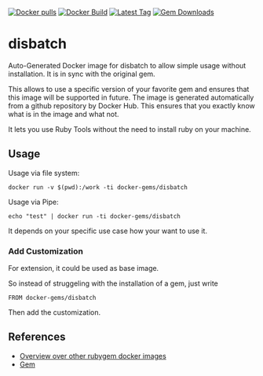 [![Docker pulls](https://img.shields.io/docker/pulls/rubygem/disbatch.svg)](https://hub.docker.com/r/rubygem/disbatch/)
[![Docker Build](https://img.shields.io/docker/automated/rubygem/disbatch.svg)](https://hub.docker.com/r/rubygem/disbatch/)
[![Latest Tag](https://img.shields.io/github/tag/docker-rubygem/disbatch.svg)](https://hub.docker.com/r/rubygem/disbatch/)
[![Gem Downloads](https://img.shields.io/gem/dt/disbatch.svg)](https://rubygems.org/gems/disbatch/)
# disbatch

Auto-Generated Docker image for disbatch to allow simple usage without installation.
It is in sync with the original gem.

This allows to use a specific version of your favorite gem and ensures that this image will be supported in future.
The image is generated automatically from a github repository by Docker Hub.
This ensures that you exactly know what is in the image and what not.

It lets you use Ruby Tools without the need to install ruby on your machine.

## Usage

Usage via file system:

`docker run -v $(pwd):/work -ti docker-gems/disbatch`

Usage via Pipe:

`echo "test" | docker run -ti docker-gems/disbatch`

It depends on your specific use case how your want to use it.

### Add Customization

For extension, it could be used as base image.

So instead of struggeling with the installation of a gem, just write

`FROM docker-gems/disbatch`

Then add the customization.

## References

 - [Overview over other rubygem docker images](https://github.com/thinkbot/docker-rubygem)
 - [Gem](https://rubygems.org/gems/disbatch/)
